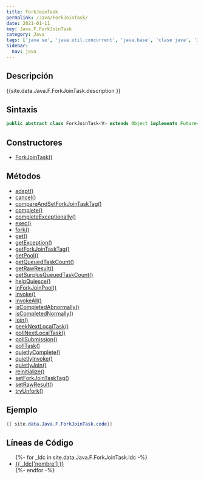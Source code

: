```yaml
---
title: ForkJoinTask
permalink: /Java/ForkJoinTask/
date: 2021-01-11
key: Java.F.ForkJoinTask
category: Java
tags: ['java se', 'java.util.concurrent', 'java.base', 'clase java', 'Java 1.7']
sidebar: 
  nav: java
---
```


## Descripción
{{site.data.Java.F.ForkJoinTask.description }}

## Sintaxis
~~~java
public abstract class ForkJoinTask<V> extends Object implements Future<V>, Serializable
~~~

## Constructores
* [ForkJoinTask()](/Java/ForkJoinTask/ForkJoinTask/)

## Métodos
* [adapt()](/Java/ForkJoinTask/adapt)
* [cancel()](/Java/ForkJoinTask/cancel)
* [compareAndSetForkJoinTaskTag()](/Java/ForkJoinTask/compareAndSetForkJoinTaskTag)
* [complete()](/Java/ForkJoinTask/complete)
* [completeExceptionally()](/Java/ForkJoinTask/completeExceptionally)
* [exec()](/Java/ForkJoinTask/exec)
* [fork()](/Java/ForkJoinTask/fork)
* [get()](/Java/ForkJoinTask/get)
* [getException()](/Java/ForkJoinTask/getException)
* [getForkJoinTaskTag()](/Java/ForkJoinTask/getForkJoinTaskTag)
* [getPool()](/Java/ForkJoinTask/getPool)
* [getQueuedTaskCount()](/Java/ForkJoinTask/getQueuedTaskCount)
* [getRawResult()](/Java/ForkJoinTask/getRawResult)
* [getSurplusQueuedTaskCount()](/Java/ForkJoinTask/getSurplusQueuedTaskCount)
* [helpQuiesce()](/Java/ForkJoinTask/helpQuiesce)
* [inForkJoinPool()](/Java/ForkJoinTask/inForkJoinPool)
* [invoke()](/Java/ForkJoinTask/invoke)
* [invokeAll()](/Java/ForkJoinTask/invokeAll)
* [isCompletedAbnormally()](/Java/ForkJoinTask/isCompletedAbnormally)
* [isCompletedNormally()](/Java/ForkJoinTask/isCompletedNormally)
* [join()](/Java/ForkJoinTask/join)
* [peekNextLocalTask()](/Java/ForkJoinTask/peekNextLocalTask)
* [pollNextLocalTask()](/Java/ForkJoinTask/pollNextLocalTask)
* [pollSubmission()](/Java/ForkJoinTask/pollSubmission)
* [pollTask()](/Java/ForkJoinTask/pollTask)
* [quietlyComplete()](/Java/ForkJoinTask/quietlyComplete)
* [quietlyInvoke()](/Java/ForkJoinTask/quietlyInvoke)
* [quietlyJoin()](/Java/ForkJoinTask/quietlyJoin)
* [reinitialize()](/Java/ForkJoinTask/reinitialize)
* [setForkJoinTaskTag()](/Java/ForkJoinTask/setForkJoinTaskTag)
* [setRawResult()](/Java/ForkJoinTask/setRawResult)
* [tryUnfork()](/Java/ForkJoinTask/tryUnfork)

## Ejemplo
~~~java
{{ site.data.Java.F.ForkJoinTask.code}}
~~~

## Líneas de Código
<ul>
{%- for _ldc in site.data.Java.F.ForkJoinTask.ldc -%}
   <li>
       <a href="{{_ldc['url'] }}">{{ _ldc['nombre'] }}</a>
   </li>
{%- endfor -%}
</ul>
